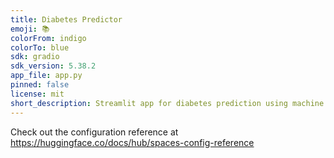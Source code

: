 ```yaml
---
title: Diabetes Predictor
emoji: 📚
colorFrom: indigo
colorTo: blue
sdk: gradio
sdk_version: 5.38.2
app_file: app.py
pinned: false
license: mit
short_description: Streamlit app for diabetes prediction using machine learning
---
```


Check out the configuration reference at https://huggingface.co/docs/hub/spaces-config-reference
